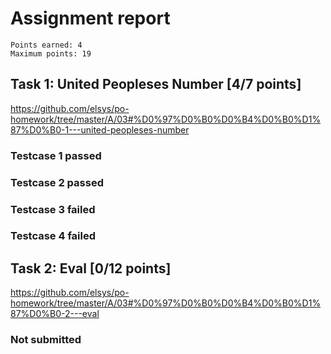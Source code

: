 # Assignment report
```
Points earned: 4
Maximum points: 19
```

## Task 1: United Peopleses Number [4/7 points]
https://github.com/elsys/po-homework/tree/master/A/03#%D0%97%D0%B0%D0%B4%D0%B0%D1%87%D0%B0-1---united-peopleses-number

### Testcase 1 passed
### Testcase 2 passed
### Testcase 3 failed
### Testcase 4 failed

## Task 2: Eval [0/12 points]
https://github.com/elsys/po-homework/tree/master/A/03#%D0%97%D0%B0%D0%B4%D0%B0%D1%87%D0%B0-2---eval

### Not submitted

